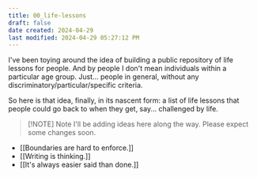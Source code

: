 ```yaml
---
title: 00_life-lessons
draft: false
date created: 2024-04-29
last modified: 2024-04-29 05:27:12 PM
---
```


I've been toying around the idea of building a public repository of life lessons for people. And by people I don't mean individuals within a particular age group. Just... people in general, without any discriminatory/particular/specific criteria. 

So here is that idea, finally, in its nascent form: a list of life lessons that people could go back to when they get, say... challenged by life.


> [!NOTE] Note
> I'll be adding ideas here along the way. Please expect some changes soon.

- [[Boundaries are hard to enforce.]]
- [[Writing is thinking.]]
- [[It's always easier said than done.]]